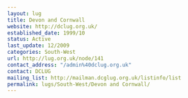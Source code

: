 ```yaml
---
layout: lug
title: Devon and Cornwall
website: http://dclug.org.uk/
established_date: 1999/10
status: Active
last_update: 12/2009
categories: South-West
url: http://lug.org.uk/node/141
contact_address: "/admin%40dclug.org.uk"
contact: DCLUG
mailing_list: http://mailman.dcglug.org.uk/listinfo/list
permalink: lugs/South-West/Devon and Cornwall/
---
```

